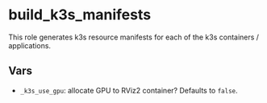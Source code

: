 # build_k3s_manifests

This role generates k3s resource manifests for each of the k3s containers / applications.

## Vars

- `_k3s_use_gpu`: allocate GPU to RViz2 container? Defaults to `false`.
